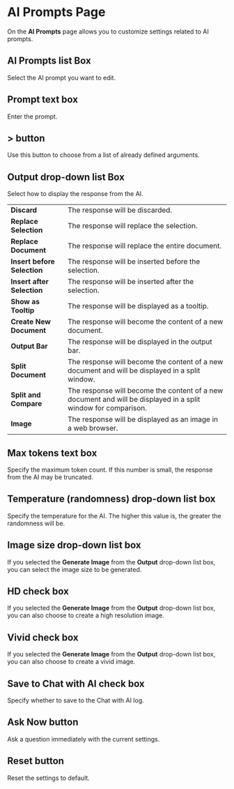 # AI Prompts Page

On the **AI Prompts**  page allows you to customize settings related to AI prompts.

## AI Prompts list Box

Select the AI prompt you want to edit.

## Prompt text box

Enter the prompt.

## > button

Use this button to choose from a list of already defined arguments.

## Output drop-down list Box

Select how to display the response from the AI.

|     |     |
| --- | --- |
| **Discard** | The response will be discarded. |
| **Replace Selection** | The response will replace the selection. |
| **Replace Document** | The response will replace the entire document. |
| **Insert before Selection** | The response will be inserted before the selection. |
| **Insert after Selection** | The response will be inserted after the selection. |
| **Show as Tooltip** | The response will be displayed as a tooltip. |
| **Create New Document** | The response will become the content of a new document. |
| **Output Bar** | The response will be displayed in the output bar. |
| **Split Document** | The response will become the content of a new document and will be displayed in a split window. |
| **Split and Compare** | The response will become the content of a new document and will be displayed in a split window for comparison. |
| **Image** | The response will be displayed as an image in a web browser. |

## Max tokens text box

Specify the maximum token count. If this number is small, the response from the AI may be truncated.

## Temperature (randomness) drop-down list box

Specify the temperature for the AI. The higher this value is, the greater the randomness will be.

## Image size drop-down list box

If you selected the **Generate Image** from the **Output** drop-down list box, you can select the image size to be generated.

## HD check box

If you selected the **Generate Image** from the **Output** drop-down list box, you can also choose to create a high resolution image.

## Vivid check box

If you selected the **Generate Image** from the **Output** drop-down list box, you can also choose to create a vivid image.

## Save to Chat with AI check box

Specify whether to save to the Chat with AI log.

## Ask Now button

Ask a question immediately with the current settings.

## Reset button

Reset the settings to default.